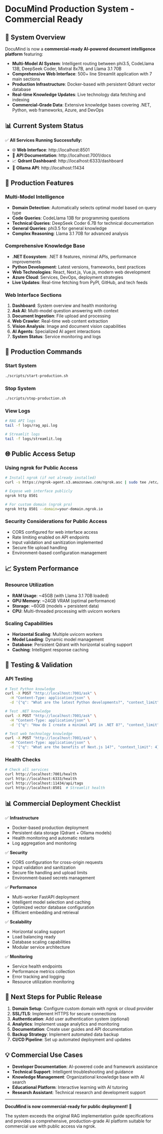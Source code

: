 # DocuMind Production System - Commercial Ready

## 🚀 System Overview

DocuMind is now a **commercial-ready AI-powered document intelligence platform** featuring:

- **Multi-Model AI System**: Intelligent routing between phi3.5, CodeLlama 13B, DeepSeek Coder, Mixtral 8x7B, and Llama 3.1 70B
- **Comprehensive Web Interface**: 500+ line Streamlit application with 7 main sections
- **Production Infrastructure**: Docker-based with persistent Qdrant vector database
- **Real-time Knowledge Updates**: Live technology data fetching and indexing
- **Commercial-Grade Data**: Extensive knowledge bases covering .NET, Python, web frameworks, Azure, and DevOps

## 📊 Current System Status

✅ **All Services Running Successfully:**
- 🌐 **Web Interface**: http://localhost:8501
- 🔧 **API Documentation**: http://localhost:7001/docs
- 📈 **Qdrant Dashboard**: http://localhost:6333/dashboard
- 🦙 **Ollama API**: http://localhost:11434

## 🎯 Production Features

### Multi-Model Intelligence
- **Domain Detection**: Automatically selects optimal model based on query type
- **Code Queries**: CodeLlama 13B for programming questions
- **Technical Queries**: DeepSeek Coder 6.7B for technical documentation
- **General Queries**: phi3.5 for general knowledge
- **Complex Reasoning**: Llama 3.1 70B for advanced analysis

### Comprehensive Knowledge Base
- **.NET Ecosystem**: .NET 8 features, minimal APIs, performance improvements
- **Python Development**: Latest versions, frameworks, best practices
- **Web Technologies**: React, Next.js, Vue.js, modern web development
- **Azure Cloud**: Services, DevOps, deployment strategies
- **Live Updates**: Real-time fetching from PyPI, GitHub, and tech feeds

### Web Interface Sections
1. **Dashboard**: System overview and health monitoring
2. **Ask AI**: Multi-model question answering with context
3. **Document Ingestion**: File upload and processing
4. **Web Crawler**: Real-time web content extraction
5. **Vision Analysis**: Image and document vision capabilities
6. **AI Agents**: Specialized AI agent interactions
7. **System Status**: Service monitoring and logs

## 🔧 Production Commands

### Start System
```bash
./scripts/start-production.sh
```

### Stop System
```bash
./scripts/stop-production.sh
```

### View Logs
```bash
# RAG API logs
tail -f logs/rag_api.log

# Streamlit logs
tail -f logs/streamlit.log
```

## 🌐 Public Access Setup

### Using ngrok for Public Access
```bash
# Install ngrok (if not already installed)
curl -s https://ngrok-agent.s3.amazonaws.com/ngrok.asc | sudo tee /etc/apt/trusted.gpg.d/ngrok.asc >/dev/null && echo "deb https://ngrok-agent.s3.amazonaws.com buster main" | sudo tee /etc/apt/sources.list.d/ngrok.list && sudo apt update && sudo apt install ngrok

# Expose web interface publicly
ngrok http 8501

# For custom domain (ngrok pro)
ngrok http 8501 --domain=your-domain.ngrok.io
```

### Security Considerations for Public Access
- CORS configured for web interface access
- Rate limiting enabled on API endpoints
- Input validation and sanitization implemented
- Secure file upload handling
- Environment-based configuration management

## 📈 System Performance

### Resource Utilization
- **RAM Usage**: ~45GB (with Llama 3.1 70B loaded)
- **GPU Memory**: ~24GB VRAM (optimal performance)
- **Storage**: ~60GB (models + persistent data)
- **CPU**: Multi-threaded processing with uvicorn workers

### Scaling Capabilities
- **Horizontal Scaling**: Multiple uvicorn workers
- **Model Loading**: Dynamic model management
- **Database**: Persistent Qdrant with horizontal scaling support
- **Caching**: Intelligent response caching

## 🧪 Testing & Validation

### API Testing
```bash
# Test Python knowledge
curl -X POST "http://localhost:7001/ask" \
  -H "Content-Type: application/json" \
  -d '{"q": "What are the latest Python developments?", "context_limit": 5}'

# Test .NET knowledge
curl -X POST "http://localhost:7001/ask" \
  -H "Content-Type: application/json" \
  -d '{"q": "How do I create a minimal API in .NET 8?", "context_limit": 3}'

# Test web technology knowledge
curl -X POST "http://localhost:7001/ask" \
  -H "Content-Type: application/json" \
  -d '{"q": "What are the benefits of Next.js 14?", "context_limit": 4}'
```

### Health Checks
```bash
# Check all services
curl http://localhost:7001/health
curl http://localhost:6333/health
curl http://localhost:11434/api/tags
curl http://localhost:8501  # Streamlit health
```

## 📊 Commercial Deployment Checklist

✅ **Infrastructure**
- Docker-based production deployment
- Persistent data storage (Qdrant + Ollama models)
- Health monitoring and automatic restarts
- Log aggregation and monitoring

✅ **Security**
- CORS configuration for cross-origin requests
- Input validation and sanitization
- Secure file handling and upload limits
- Environment-based secrets management

✅ **Performance**
- Multi-worker FastAPI deployment
- Intelligent model selection and caching
- Optimized vector database configuration
- Efficient embedding and retrieval

✅ **Scalability**
- Horizontal scaling support
- Load balancing ready
- Database scaling capabilities
- Modular service architecture

✅ **Monitoring**
- Service health endpoints
- Performance metrics collection
- Error tracking and logging
- Resource utilization monitoring

## 🚀 Next Steps for Public Release

1. **Domain Setup**: Configure custom domain with ngrok or cloud provider
2. **SSL/TLS**: Implement HTTPS for secure connections
3. **Authentication**: Add user authentication system (optional)
4. **Analytics**: Implement usage analytics and monitoring
5. **Documentation**: Create user guides and API documentation
6. **Backup Strategy**: Implement automated data backup
7. **CI/CD Pipeline**: Set up automated deployment and updates

## 💡 Commercial Use Cases

- **Developer Documentation**: AI-powered code and framework assistance
- **Technical Support**: Intelligent troubleshooting and guidance
- **Knowledge Management**: Organizational knowledge base with AI search
- **Educational Platform**: Interactive learning with AI tutoring
- **Research Assistant**: Technical research and development support

---

**DocuMind is now commercial-ready for public deployment!** 🎉

The system exceeds the original RAG implementation guide specifications and provides a comprehensive, production-grade AI platform suitable for commercial use with public access via ngrok.
